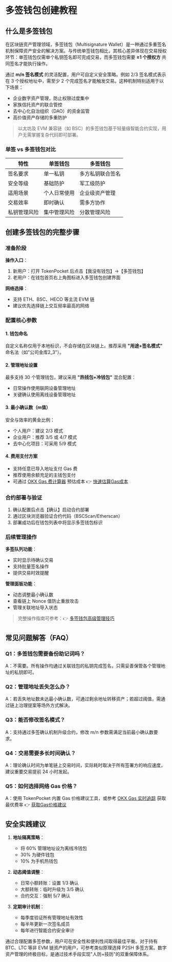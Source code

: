 # 多签钱包创建教程

## 什么是多签钱包

在区块链资产管理领域，多签钱包（Multisignature Wallet）是一种通过多重签名机制保障资产安全的解决方案。与传统单签钱包相比，其核心差异体现在交易授权环节：单签钱包仅需单个私钥签名即可完成交易，而多签钱包需要 **≥1 个授权方** 共同签名才能执行操作。

通过 **m/n 签名模式** 的灵活配置，用户可自定义安全策略。例如 2/3 签名模式表示在 3 个授权地址中，需至少 2 个完成签名才能触发交易。这种机制特别适用于以下场景：

- 企业数字资产管理，防止权限过度集中
- 家族信托资产的联合管控
- 去中心化自治组织（DAO）的资金监管
- 高价值资产存储的多重防护

> 以太坊及 EVM 兼容链（如 BSC）的多签钱包基于轻量级智能合约实现，用户无需掌握复杂代码即可部署。

### 单签 vs 多签钱包对比

| 特性            | 单签钱包              | 多签钱包                  |
|-----------------|-----------------------|---------------------------|
| 签名要求        | 单一私钥              | 多方私钥联合签名          |
| 安全等级        | 基础防护              | 军工级防护                |
| 适用场景        | 个人日常使用          | 企业级资产管理            |
| 交易效率        | 即时确认              | 需多方协作                |
| 私钥管理风险    | 集中管理风险          | 分散管理风险              |

## 创建多签钱包的完整步骤

### 准备阶段

**操作入口**：
1. 新用户：打开 TokenPocket 后点击【我没有钱包】→【多签钱包】
2. 老用户：在钱包首页右上角图标进入多签钱包创建界面

**网络选择**：
- 支持 ETH、BSC、HECO 等主流 EVM 链
- 建议优先选择链上交互频率最高的网络

### 配置核心参数

#### 1. 钱包命名
自定义名称仅用于本地标识，不会存储在区块链上。推荐采用 **"用途+签名模式"** 命名法（如"公司金库2_3"）。

#### 2. 管理地址设置
最多支持 30 个管理钱包，建议采用 **"热钱包+冷钱包"** 混合配置：
- 日常操作使用联网设备管理地址
- 关键确认使用离线设备管理地址

#### 3. 最小确认数（m值）
安全与效率的黄金比例：
- 个人用户：建议 2/3 模式
- 企业用户：推荐 3/5 或 4/7 模式
- 去中心化项目：可采用 5/9 模式

#### 4. 费用支付方案
- 支持任意已导入地址支付 Gas 费
- 推荐使用余额充足的主钱包支付
- 可通过 [OKX Gas 费计算器](https://bit.ly/okx_welcome) 预估成本 👉 [快速估算Gas成本](https://bit.ly/okx_welcome)

### 合约部署与验证

1. 确认配置后点击【确认】启动合约部署
2. 通过区块浏览器验证合约代码（BSCScan/Etherscan）
3. 部署成功后在钱包列表中将显示多签钱包标识

### 后续管理操作

**多签队列功能**：
- 实时显示待确认交易
- 支持批量签名操作
- 提供交易时效提醒

**管理面板功能**：
- 动态调整最小确认数
- 查看链上 Nonce 值防止重放攻击
- 管理关联地址导入状态

> 完整操作指南可参考：👉 [多签钱包高级管理技巧](https://bit.ly/okx_welcome)

## 常见问题解答（FAQ）

### Q1：多签钱包需要备份助记词吗？
A：不需要。所有操作均通过关联钱包的私钥完成签名，只需妥善保管各个管理地址的私钥即可。

### Q2：管理地址丢失怎么办？
A：若丢失地址数未达最小确认数，可通过剩余地址转移资产；若超过阈值，需通过链上治理提案等场外方式解决。

### Q3：能否修改签名模式？
A：支持通过多签确认机制升级合约，修改 m/n 参数需满足当前最小确认数要求。

### Q4：交易需要多长时间确认？
A：理论确认时间为单笔链上交易时间，实际耗时取决于所有签署方的响应速度，建议重要交易提前 24 小时发起。

### Q5：如何选择网络 Gas 价格？
A：使用 TokenPocket 内置 Gas 价格建议工具，或参考 [OKX Gas 实时追踪](https://bit.ly/okx_welcome) 获取最优费率 👉 [获取Gas价格建议](https://bit.ly/okx_welcome)

## 安全实践建议

1. **地址隔离策略**：
   - 将 60% 管理地址设为离线冷钱包
   - 30% 为硬件钱包
   - 10% 为手机热钱包

2. **动态阈值调整**：
   - 日常小额转账：设置 1/3 确认
   - 大额转账：临时升级为 3/5 确认
   - 合约交互：强制 5/7 确认

3. **定期审计机制**：
   - 每季度验证所有管理地址有效性
   - 每半年更新一次签名成员
   - 每年进行智能合约安全审计

通过合理配置多签参数，用户可在安全性和便利性间取得最佳平衡。对于持有 BTC、LTC 等非 EVM 链资产的用户，可参考类似原理选择 P2SH 多签方案。数字资产管理的终极目标，是通过技术手段实现"人防+技防"的双重保障体系。